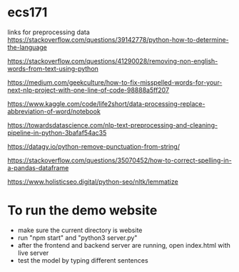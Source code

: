 # ecs171

links for preprocessing data
https://stackoverflow.com/questions/39142778/python-how-to-determine-the-language

https://stackoverflow.com/questions/41290028/removing-non-english-words-from-text-using-python

https://medium.com/geekculture/how-to-fix-misspelled-words-for-your-next-nlp-project-with-one-line-of-code-98888a5ff207

https://www.kaggle.com/code/life2short/data-processing-replace-abbreviation-of-word/notebook

https://towardsdatascience.com/nlp-text-preprocessing-and-cleaning-pipeline-in-python-3bafaf54ac35

https://datagy.io/python-remove-punctuation-from-string/

https://stackoverflow.com/questions/35070452/how-to-correct-spelling-in-a-pandas-dataframe

https://www.holisticseo.digital/python-seo/nltk/lemmatize

# To run the demo website
- make sure the current directory is website
- run "npm start" and "python3 server.py"
- after the frontend and backend server are running, open index.html with live server
- test the model by typing different sentences
